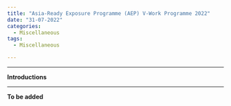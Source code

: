 ```yaml
---
title: "Asia-Ready Exposure Programme (AEP) V-Work Programme 2022"
date: "31-07-2022"
categories:
  - Miscellaneous
tags:
  - Miscellaneous

---
```


***

<strong>Introductions</strong>

***

<strong>To be added</strong>
